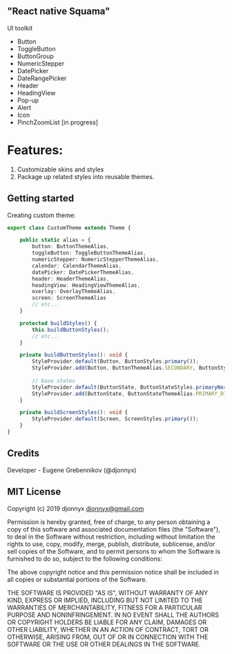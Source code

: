 ## "React native Squama"

UI toolkit

- Button
- ToggleButton
- ButtonGroup
- NumericStepper
- DatePicker
- DateRangePicker
- Header
- HeadingView
- Pop-up
- Alert
- Icon
- PinchZoomList [in progress]

# Features:

1. Customizable skins and styles
2. Package up related styles into reusable themes.

## Getting started

Creating custom theme:

```ts
export class CustomTheme extends Theme {

    public static alias = {
        button: ButtonThemeAlias,
        toggleButton: ToggleButtonThemeAlias,
        numericStepper: NumericStepperThemeAlias,
        calendar: CalendarThemeAlias,
        datePicker: DatePickerThemeAlias,
        header: HeaderThemeAlias,
        headingView: HeadingViewThemeAlias,
        overlay: OverlayThemeAlias,
        screen: ScreenThemeAlias
        // etc...
    }

    protected buildStyles() {
        this.buildButtonStyles();
        // etc...
    }

    private buildButtonStyles(): void {
        StyleProvider.default(Button, ButtonStyles.primary());
        StyleProvider.add(Button, ButtonThemeAlias.SECONDARY, ButtonStyles.secondary());
        
        // base states
        StyleProvider.default(ButtonState, ButtonStateStyles.primaryNormal());
        StyleProvider.add(ButtonState, ButtonStateThemeAlias.PRIMARY_DISABLED, ButtonStateStyles.primaryDisabled());
    }

    private buildScreenStyles(): void {
        StyleProvider.default(Screen, ScreenStyles.primary());
    }
}

```

## Credits

Developer - Eugene Grebennikov (@djonnyx)

## MIT License

Copyright (c) 2019 djonnyx <djonnyx@gmail.com>

Permission is hereby granted, free of charge, to any person obtaining a copy
of this software and associated documentation files (the "Software"), to deal
in the Software without restriction, including without limitation the rights
to use, copy, modify, merge, publish, distribute, sublicense, and/or sell
copies of the Software, and to permit persons to whom the Software is
furnished to do so, subject to the following conditions:

The above copyright notice and this permission notice shall be included in all
copies or substantial portions of the Software.

THE SOFTWARE IS PROVIDED "AS IS", WITHOUT WARRANTY OF ANY KIND, EXPRESS OR
IMPLIED, INCLUDING BUT NOT LIMITED TO THE WARRANTIES OF MERCHANTABILITY,
FITNESS FOR A PARTICULAR PURPOSE AND NONINFRINGEMENT. IN NO EVENT SHALL THE
AUTHORS OR COPYRIGHT HOLDERS BE LIABLE FOR ANY CLAIM, DAMAGES OR OTHER
LIABILITY, WHETHER IN AN ACTION OF CONTRACT, TORT OR OTHERWISE, ARISING FROM,
OUT OF OR IN CONNECTION WITH THE SOFTWARE OR THE USE OR OTHER DEALINGS IN THE
SOFTWARE.
